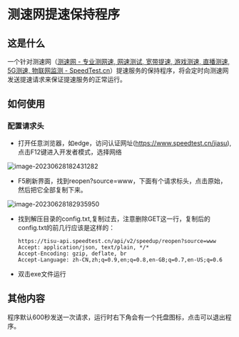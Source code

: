 # 测速网提速保持程序

## 这是什么

一个针对测速网（[测速网 - 专业测网速, 网速测试, 宽带提速, 游戏测速, 直播测速, 5G测速, 物联网监测 - SpeedTest.cn](https://www.speedtest.cn/)）提速服务的保持程序，将会定时向测速网发送提速请求来保证提速服务的正常运行。

## 如何使用

### 配置请求头

- 打开任意浏览器，如edge，访问认证网址(https://www.speedtest.cn/jiasu),点击F12键进入开发者模式，选择网络

![image-20230628182431282](https://cdn.jsdelivr.net/gh/xywml/picgo_img@main/202306281837459.png)

- F5刷新界面，找到reopen?source=www，下面有个请求标头，点击原始，然后把它全部复制下来。

![image-20230628182935950](https://cdn.jsdelivr.net/gh/xywml/picgo_img@main/202306281917720.png)

- 找到解压目录的config.txt,复制过去，注意删除GET这一行，复制后的config.txt的前几行应该是这样的：

  ```
  https://tisu-api.speedtest.cn/api/v2/speedup/reopen?source=www
  Accept: application/json, text/plain, */*
  Accept-Encoding: gzip, deflate, br
  Accept-Language: zh-CN,zh;q=0.9,en;q=0.8,en-GB;q=0.7,en-US;q=0.6
  ```

- 双击exe文件运行

## 其他内容

程序默认600秒发送一次请求，运行时右下角会有一个托盘图标，点击可以退出程序。
